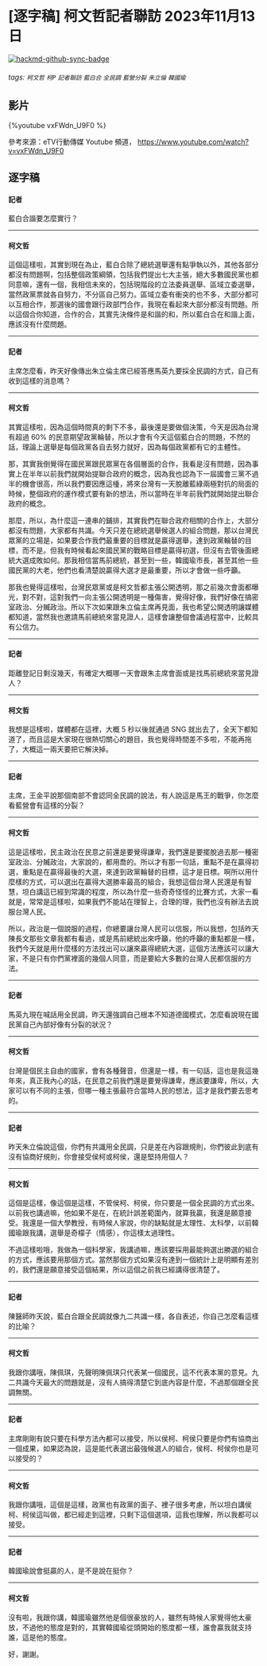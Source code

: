 # [逐字稿] 柯文哲記者聯訪 2023年11月13日

[![hackmd-github-sync-badge](https://hackmd.io/dKeBKmDJRqiZ5z2YxXbMgQ/badge)](https://hackmd.io/dKeBKmDJRqiZ5z2YxXbMgQ)


###### tags: `柯文哲` `柯P` `記者聯訪` `藍白合` `全民調` `藍營分裂` `朱立倫` `韓國瑜`

## 影片

{%youtube vxFWdn_U9F0 %}

參考來源：eTV行動傳媒 Youtube 頻道， https://www.youtube.com/watch?v=vxFWdn_U9F0

## 逐字稿

#### 記者

藍白合諧要怎麼實行？

---

#### 柯文哲

這個這樣啦，其實到現在為止，藍白合除了總統選舉還有點爭執以外，其他各部分都沒有問題啊，包括整個政策綱領，包括我們提出七大主張，絕大多數國民黨也都同意嘛，還有一個，我相信未來的，包括現階段的立法委員選舉、區域立委選舉，當然政黨票就各自努力，不分區自己努力。區域立委有衝突的也不多，大部分都可以互相合作，那選後的國會跟行政部門合作，我現在看起來大部分都沒有問題。所以這個合你知道，合作的合，其實先決條件是和諧的和，所以藍白合在和諧上面，應該沒有什麼問題。

---

#### 記者

主席怎麼看，昨天好像傳出朱立倫主席已經答應馬英九要採全民調的方式，自己有收到這樣的消息嗎？

---

#### 柯文哲

其實這樣啦，因為這個時間真的剩下不多，最後還是要做個決策，今天是因為台灣有超過 60% 的民意期望政黨輪替，所以才會有今天這個藍白合的問題，不然的話，理論上選舉是每個政黨各自去努力就好，因為每個政黨都有它的主體性。

那，其實我倒覺得在國民黨跟民眾黨在各個層面的合作，我看是沒有問題，因為事實上在半年以前我們就開始提聯合政府的概念，因為我也認為下一屆國會三黨不過半的機會很高，所以我們要因應這㮔，將來台灣有一天脫離藍綠兩極對抗的局面的時候，整個政府的運作模式要有新的想法，所以當時在半年前我們就開始提出聯合政府的概念。

那麼，所以，為什麼這一連串的鋪排，其實我們在聯合政府相關的合作上，大部分都沒有問題，大家都有共識。今天只差在總統選舉候選人的組合問題，那以台灣民眾黨的立場是，如果要合作我們最重要的目標就是贏得選舉，達到政黨輪替的目標，而不是。但我有時候看起來國民黨的戰略目標是贏得初選，但沒有去管後面總統大選成敗如何。那我相信當馬前總統，甚至到一些，韓國瑜市長，甚至其他一些國民黨的大老，他們也看清楚說贏得大選才是最重要，所以才會做一些呼籲。

那我也覺得這樣啦，台灣民眾黨或是柯文哲都主張公開透明，那之前幾次會面都曝光，對不對，這對我們一向主張公開透明是一種傷害，覺得好像，我們好像在搞密室政治、分贓政治。所以下次如果跟朱立倫主席再見面，我也希望公開透明讓媒體都知道，當然我也邀請馬前總統來當見證人，這樣會讓整個會議過程當中，比較具有公信力。

---

#### 記者

距離登記日剩沒幾天，有確定大概哪一天會跟朱主席會面或是找馬前總統來當見證人？

---

#### 柯文哲

我想是這樣啦，媒體都在這裡，大概 5 秒以後就通過 SNG 就出去了，全天下都知道了，而且這是大家現在很熱切關心的題目，我也覺得時間差不多啦，不能再拖了，大概這一兩天要把它解決掉。
 
---

#### 記者

主席，王金平說那個南部不會認同全民調的說法，有人說這是馬王的戰爭，你怎麼看藍營會有這樣的分裂？

---

#### 柯文哲

這是這樣啦，民主政治在民意之前還是要覺得謙卑，我們還是要擺脫過去那一種密室政治、分贓政治，大家說的，都用喬的。所以才有那一句話，重點不是在贏得初選，重點是在贏得最後的大選，來達到政黨輪替的目標，這才是目標。啊所以用什麼樣的方式，可以選出在贏得大選勝率最高的組合，我想這個台灣人民還是有智慧，坦白講這已經到常識的程度，所以為什麼一些奇奇怪怪的比賽方式，大家一看就是，常常是這樣啦，如果我們不能站在理智上，合理的理，我們也沒有辦法去說服台灣人民。

所以，政治是一個說服的過程，你總要讓台灣人民可以信服，所以我想，包括昨天陳長文那些文章我都有看過，或是馬前總統出來呼籲，他的呼籲的重點都是一樣，我們今天就是用什麼樣的方法找出可以讓來贏得總統大選，這個方法應該可以讓大家，不是只有你們黨裡面的幾個人同意，而是要給大多數的台灣人民都信服的方法。

---

#### 記者

馬英九現在喊話用全民調，昨天還強調自己根本不知道德國模式，怎麼看說現在國民黨自己內部好像有分裂的狀況？

---

#### 柯文哲

台灣是個民主自由的國家，會有各種聲音，但還是一樣，有一句話，這也是我這幾年來，真正我內心的話，在民意之前我們還是要覺得謙卑，應該要謙卑，所以，大家可以有不同的主張，但哪一種主張最符合當時人民的想法，這才是我們要去思考的。
 
---

#### 記者

昨天朱立倫說這個，你們有共識用全民調，只是差在內容跟規則，你們彼此到底有沒有協商好規則，你會接受侯柯或柯侯，還是堅持用個人？

---

#### 柯文哲

這個是這樣，像這個是這樣，不管侯柯、柯侯，你只要是一個全民調的方式出來。以前我也講過嘛，他如果不是在，在統計誤差範圍內，就算我贏，我還是願意接受。我還是一個大學教授，有時候人家說，你的缺點就是太理性、太科學，以前韓國瑜跟我講，選舉是奇檬子（情感），你這樣太過理性。

不過這樣啦哦，我做為一個科學家，我講過嘛，應該要採用最能夠選出勝選的組合的方式，應該要用那個方式。當然那個方式如果沒有達到一個統計上是明顯有差別的，我們還是願意接受這個結果，所以這個之前我已經講得很清楚了。

---

#### 記者

陳醫師昨天說，藍白合跟全民調就像九二共識一樣，各自表述，你自己怎麼看這樣的比喻？

---

#### 柯文哲

我跟你講哦，陳佩琪，先聲明陳佩琪只代表某一個國民，這不代表本黨的意見。九二共識今天最大的問題就是，沒有人搞得清楚它到底內容是什麼，不過那個跟全民調無關。

---

#### 記者

主席剛剛有說只要在科學方法內都可以接受，所以侯柯、柯侯只要是你們有協商出一個成果，如果認為說，這是能代表選出最強候選人的組合，侯柯、柯侯你也是可以接受的？

---

#### 柯文哲

我跟你講哦，這個是這樣，政黨也有政黨的面子、裡子很多考慮，所以坦白講侯柯、柯侯這叫做，都已經走到這裡，只剩下這個選項，這我也理解，所以我都可以接受。

---

#### 記者

韓國瑜說會挺贏的人，是不是說在挺你？

---

#### 柯文哲

沒有啦，我跟你講，韓國瑜雖然他是個很豪放的人，雖然有時候人家覺得他太豪放，不過他的態度是對的，其實韓國瑜從頭開始的態度都一樣，誰會贏我就支持誰，這是他的態度。

好，謝謝。
